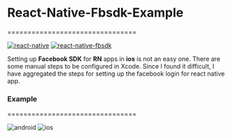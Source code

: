# React-Native-Fbsdk-Example
================================

[![react-native](https://img.shields.io/badge/react--native-0.42.0-yellow.svg)](https://github.com/facebook/react-native)
[![react-native-fbsdk](https://img.shields.io/badge/react--native--fbsdk-v0.5.0-blue.svg)](https://github.com/facebook/react-native-fbsdk)

Setting up **Facebook SDK** for **RN** apps in **ios** is not an easy one. There are some manual steps to be configured in Xcode. Since I found it difficult, I have aggregated the steps for setting up the facebook login for react native app.

### Example
================================

![android](https://raw.githubusercontent.com/lakshmantgld/react-native-fbsdk-example/master/readmeFiles/Login.png)
![ios](http://xgfe.github.io/react-native-datepicker/img/react-native-datepicker-ios.gif)
